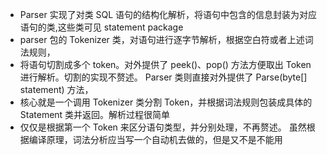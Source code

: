 * Parser 实现了对类 SQL 语句的结构化解析，将语句中包含的信息封装为对应语句的类,这些类可见 statement package
* parser 包的 Tokenizer 类，对语句进行逐字节解析，根据空白符或者上述词法规则，
* 将语句切割成多个 token。对外提供了 peek()、pop() 方法方便取出 Token 进行解析。切割的实现不赘述。
  Parser 类则直接对外提供了 Parse(byte[] statement) 方法，
* 核心就是一个调用 Tokenizer 类分割 Token，并根据词法规则包装成具体的 Statement 类并返回。解析过程很简单
* 仅仅是根据第一个 Token 来区分语句类型，并分别处理，不再赘述。
  虽然根据编译原理，词法分析应当写一个自动机去做的，但是又不是不能用